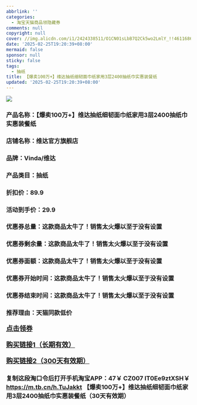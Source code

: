 ```yaml
---
abbrlink: ''
categories:
  - 淘宝天猫商品领隐藏券
comments: null
copyright: null
cover: //img.alicdn.com/i1/2424338511/O1CN01sLbB7Q2Ck5wo2LmlY_!!4611686018427385935-0-item_pic.jpg
date: '2025-02-25T19:20:39+08:00'
mermaid: false
sponsor: null
sticky: false
tags:
  - 抽纸
title: 【爆卖100万+】维达抽纸细韧面巾纸家用3层2400抽纸巾实惠装餐纸
updated: '2025-02-25T19:20:39+08:00'
--- 
```


![](//img.alicdn.com/i1/2424338511/O1CN01sLbB7Q2Ck5wo2LmlY_!!4611686018427385935-0-item_pic.jpg)

### 产品名称：【爆卖100万+】维达抽纸细韧面巾纸家用3层2400抽纸巾实惠装餐纸
### 店铺名称：维达官方旗舰店
### 品牌：Vinda/维达
### 产品类目：抽纸
### 折扣价：89.9
### 活动到手价：29.9
### 优惠券总量：这款商品太牛了！销售太火爆以至于没有设置
### 优惠券剩余量：这款商品太牛了！销售太火爆以至于没有设置
### 优惠券面额：这款商品太牛了！销售太火爆以至于没有设置
### 优惠券开始时间：这款商品太牛了！销售太火爆以至于没有设置
### 优惠券结束时间：这款商品太牛了！销售太火爆以至于没有设置
### 推荐理由：天猫同款低价

<p style="font-size: 18px; font-weight: bold;">
  <a href="这款商品太牛了！销售太火爆以至于没有设置" target="_blank">点击领券</a>
</p>
<p style="font-size: 18px; font-weight: bold;">
  <a href="https://s.click.taobao.com/t?e=m%3D2%26s%3DtwtVoZ2f%2Fm5w4vFB6t2Z2ueEDrYVVa64K7Vc7tFgwiHjf2vlNIV67k2Uw6Vjz9mVoAgJVlbS%2FO%2F3ID%2FV1RqsF4wnCJeELi4I%2FIEn%2BS1IjHAB0ghlTd7WlZVm%2FOAUUFw71qrpxiwMoCNxc1AtbZGVS6JerIhql0SojGlU6iVcZgILZMqoQW%2BfuKGzo1lVxIioCEG3DDO34YZE%2FcqOsXgqsACpUqi2RIiUWw9FsJx1jWmD6XQNDFbJcbVI0uV5BTg1jCYtYGASbzRUrFwjXfRKMROfYmExpA2104bt%2FCh0HCbjHqKLa7MMKSqfMah%2F4edaEV%2FUYHU6yv8%3D&umpChannel=bybtqdyh&u_channel=bybtqdyh" target="_blank">购买链接1（长期有效）</a>
</p>
<p style="font-size: 18px; font-weight: bold;">
  <a href="https://s.click.taobao.com/RudcVNs" target="_blank">购买链接2（300天有效期）</a>
</p>

### 复制这段淘口令后打开手机淘宝APP：47￥ CZ007 IT0Ee9ztXSH￥ https://m.tb.cn/h.TuJakkt  【爆卖100万+】维达抽纸细韧面巾纸家用3层2400抽纸巾实惠装餐纸（30天有效期）

